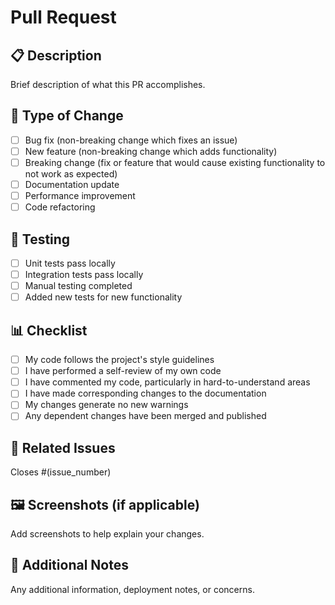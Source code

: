 # Pull Request

## 📋 Description
Brief description of what this PR accomplishes.

## 🔄 Type of Change
- [ ] Bug fix (non-breaking change which fixes an issue)
- [ ] New feature (non-breaking change which adds functionality)
- [ ] Breaking change (fix or feature that would cause existing functionality to not work as expected)
- [ ] Documentation update
- [ ] Performance improvement
- [ ] Code refactoring

## 🧪 Testing
- [ ] Unit tests pass locally
- [ ] Integration tests pass locally
- [ ] Manual testing completed
- [ ] Added new tests for new functionality

## 📊 Checklist
- [ ] My code follows the project's style guidelines
- [ ] I have performed a self-review of my own code
- [ ] I have commented my code, particularly in hard-to-understand areas
- [ ] I have made corresponding changes to the documentation
- [ ] My changes generate no new warnings
- [ ] Any dependent changes have been merged and published

## 🔗 Related Issues
Closes #(issue_number)

## 🖼️ Screenshots (if applicable)
Add screenshots to help explain your changes.

## 📝 Additional Notes
Any additional information, deployment notes, or concerns.